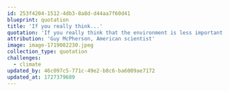 ```yaml
---
id: 253f4204-1512-4db3-8a8d-d44aa7f60d41
blueprint: quotation
title: 'If you really think...'
quotation: 'If you really think that the environment is less important than the economy, try holding your breath while you count your money.'
attribution: 'Guy McPherson, American scientist'
image: image-1719082230.jpeg
collection_type: quotation
challenges:
  - climate
updated_by: 46c097c5-771c-49e2-b8c6-ba6009ae7172
updated_at: 1727379689
---
```

